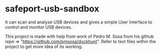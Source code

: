 # safeport-usb-sandbox
It can scan and analyse USB devices and gives a simple User Interface to control and monitor USB devices.

This project is made with help from work of Pedro M. Sosa from his github repo => "https://github.com/pmsosa/duckhunt". 
Refer to text files within the project to get more idea of its working.
